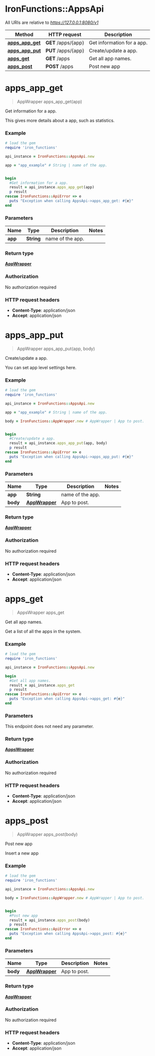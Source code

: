 # IronFunctions::AppsApi

All URIs are relative to *https://127.0.0.1:8080/v1*

Method | HTTP request | Description
------------- | ------------- | -------------
[**apps_app_get**](AppsApi.md#apps_app_get) | **GET** /apps/{app} | Get information for a app.
[**apps_app_put**](AppsApi.md#apps_app_put) | **PUT** /apps/{app} | Create/update a app.
[**apps_get**](AppsApi.md#apps_get) | **GET** /apps | Get all app names.
[**apps_post**](AppsApi.md#apps_post) | **POST** /apps | Post new app


# **apps_app_get**
> AppWrapper apps_app_get(app)

Get information for a app.

This gives more details about a app, such as statistics.

### Example
```ruby
# load the gem
require 'iron_functions'

api_instance = IronFunctions::AppsApi.new

app = "app_example" # String | name of the app.


begin
  #Get information for a app.
  result = api_instance.apps_app_get(app)
  p result
rescue IronFunctions::ApiError => e
  puts "Exception when calling AppsApi->apps_app_get: #{e}"
end
```

### Parameters

Name | Type | Description  | Notes
------------- | ------------- | ------------- | -------------
 **app** | **String**| name of the app. | 

### Return type

[**AppWrapper**](AppWrapper.md)

### Authorization

No authorization required

### HTTP request headers

 - **Content-Type**: application/json
 - **Accept**: application/json



# **apps_app_put**
> AppWrapper apps_app_put(app, body)

Create/update a app.

You can set app level settings here. 

### Example
```ruby
# load the gem
require 'iron_functions'

api_instance = IronFunctions::AppsApi.new

app = "app_example" # String | name of the app.

body = IronFunctions::AppWrapper.new # AppWrapper | App to post.


begin
  #Create/update a app.
  result = api_instance.apps_app_put(app, body)
  p result
rescue IronFunctions::ApiError => e
  puts "Exception when calling AppsApi->apps_app_put: #{e}"
end
```

### Parameters

Name | Type | Description  | Notes
------------- | ------------- | ------------- | -------------
 **app** | **String**| name of the app. | 
 **body** | [**AppWrapper**](AppWrapper.md)| App to post. | 

### Return type

[**AppWrapper**](AppWrapper.md)

### Authorization

No authorization required

### HTTP request headers

 - **Content-Type**: application/json
 - **Accept**: application/json



# **apps_get**
> AppsWrapper apps_get

Get all app names.

Get a list of all the apps in the system.

### Example
```ruby
# load the gem
require 'iron_functions'

api_instance = IronFunctions::AppsApi.new

begin
  #Get all app names.
  result = api_instance.apps_get
  p result
rescue IronFunctions::ApiError => e
  puts "Exception when calling AppsApi->apps_get: #{e}"
end
```

### Parameters
This endpoint does not need any parameter.

### Return type

[**AppsWrapper**](AppsWrapper.md)

### Authorization

No authorization required

### HTTP request headers

 - **Content-Type**: application/json
 - **Accept**: application/json



# **apps_post**
> AppWrapper apps_post(body)

Post new app

Insert a new app

### Example
```ruby
# load the gem
require 'iron_functions'

api_instance = IronFunctions::AppsApi.new

body = IronFunctions::AppWrapper.new # AppWrapper | App to post.


begin
  #Post new app
  result = api_instance.apps_post(body)
  p result
rescue IronFunctions::ApiError => e
  puts "Exception when calling AppsApi->apps_post: #{e}"
end
```

### Parameters

Name | Type | Description  | Notes
------------- | ------------- | ------------- | -------------
 **body** | [**AppWrapper**](AppWrapper.md)| App to post. | 

### Return type

[**AppWrapper**](AppWrapper.md)

### Authorization

No authorization required

### HTTP request headers

 - **Content-Type**: application/json
 - **Accept**: application/json



